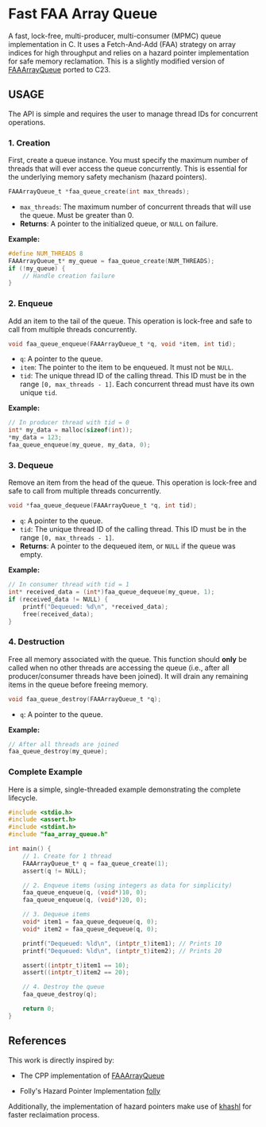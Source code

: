# Fast FAA Array Queue

A fast, lock-free, multi-producer, multi-consumer (MPMC) queue implementation in C. It uses a Fetch-And-Add (FAA) strategy on array indices for high throughput and relies on a hazard pointer implementation for safe memory reclamation. This is a slightly modified version of [FAAArrayQueue](https://concurrencyfreaks.blogspot.com/2016/11/faaarrayqueue-mpmc-lock-free-queue-part.html) ported to C23.

## USAGE

The API is simple and requires the user to manage thread IDs for concurrent operations.

### 1\. Creation

First, create a queue instance. You must specify the maximum number of threads that will ever access the queue concurrently. This is essential for the underlying memory safety mechanism (hazard pointers).

```c
FAAArrayQueue_t *faa_queue_create(int max_threads);
```

  * `max_threads`: The maximum number of concurrent threads that will use the queue. Must be greater than 0.
  * **Returns**: A pointer to the initialized queue, or `NULL` on failure.

**Example:**

```c
#define NUM_THREADS 8
FAAArrayQueue_t* my_queue = faa_queue_create(NUM_THREADS);
if (!my_queue) {
    // Handle creation failure
}
```

### 2\. Enqueue

Add an item to the tail of the queue. This operation is lock-free and safe to call from multiple threads concurrently.

```c
void faa_queue_enqueue(FAAArrayQueue_t *q, void *item, int tid);
```

  * `q`: A pointer to the queue.
  * `item`: The pointer to the item to be enqueued. It must not be `NULL`.
  * `tid`: The unique thread ID of the calling thread. This ID must be in the range `[0, max_threads - 1]`. Each concurrent thread must have its own unique `tid`.

**Example:**

```c
// In producer thread with tid = 0
int* my_data = malloc(sizeof(int));
*my_data = 123;
faa_queue_enqueue(my_queue, my_data, 0);
```

### 3\. Dequeue

Remove an item from the head of the queue. This operation is lock-free and safe to call from multiple threads concurrently.

```c
void *faa_queue_dequeue(FAAArrayQueue_t *q, int tid);
```

  * `q`: A pointer to the queue.
  * `tid`: The unique thread ID of the calling thread. This ID must be in the range `[0, max_threads - 1]`.
  * **Returns**: A pointer to the dequeued item, or `NULL` if the queue was empty.

**Example:**

```c
// In consumer thread with tid = 1
int* received_data = (int*)faa_queue_dequeue(my_queue, 1);
if (received_data != NULL) {
    printf("Dequeued: %d\n", *received_data);
    free(received_data);
}
```

### 4\. Destruction

Free all memory associated with the queue. This function should **only** be called when no other threads are accessing the queue (i.e., after all producer/consumer threads have been joined). It will drain any remaining items in the queue before freeing memory.

```c
void faa_queue_destroy(FAAArrayQueue_t *q);
```

  * `q`: A pointer to the queue.

**Example:**

```c
// After all threads are joined
faa_queue_destroy(my_queue);
```

### Complete Example

Here is a simple, single-threaded example demonstrating the complete lifecycle.

```c
#include <stdio.h>
#include <assert.h>
#include <stdint.h>
#include "faa_array_queue.h"

int main() {
    // 1. Create for 1 thread
    FAAArrayQueue_t* q = faa_queue_create(1);
    assert(q != NULL);

    // 2. Enqueue items (using integers as data for simplicity)
    faa_queue_enqueue(q, (void*)10, 0);
    faa_queue_enqueue(q, (void*)20, 0);

    // 3. Dequeue items
    void* item1 = faa_queue_dequeue(q, 0);
    void* item2 = faa_queue_dequeue(q, 0);

    printf("Dequeued: %ld\n", (intptr_t)item1); // Prints 10
    printf("Dequeued: %ld\n", (intptr_t)item2); // Prints 20

    assert((intptr_t)item1 == 10);
    assert((intptr_t)item2 == 20);

    // 4. Destroy the queue
    faa_queue_destroy(q);

    return 0;
}
```


## References

This work is directly inspired by:

- The CPP implementation of [FAAArrayQueue](https://concurrencyfreaks.blogspot.com/2016/11/faaarrayqueue-mpmc-lock-free-queue-part.html)

- Folly's Hazard Pointer Implementation [folly](https://github.com/facebook/folly)

Additionally, the implementation of hazard pointers make use of [khashl](https://github.com/attractivechaos/khashl/blob/main/khashl.h) for faster reclaimation process.
